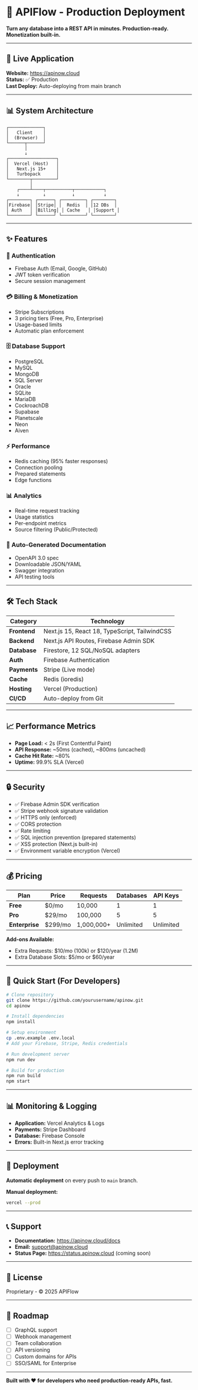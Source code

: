 # 🚀 **APIFlow - Production Deployment**

**Turn any database into a REST API in minutes. Production-ready. Monetization built-in.**

---

## 🌟 **Live Application**

**Website:** https://apinow.cloud  
**Status:** ✅ Production  
**Last Deploy:** Auto-deploying from main branch

---

## 📊 **System Architecture**

```
┌─────────────┐
│   Client    │
│  (Browser)  │
└──────┬──────┘
       │
       ↓
┌──────────────────┐
│  Vercel (Host)   │
│   Next.js 15+    │
│   Turbopack      │
└────────┬─────────┘
         │
    ┌────┴────┬──────────┬───────────┐
    ↓         ↓          ↓           ↓
┌────────┐ ┌──────┐ ┌─────────┐ ┌────────┐
│Firebase│ │Stripe│ │  Redis  │ │12 DBs  │
│ Auth   │ │Billing│ │ Cache   │ │Support │
└────────┘ └──────┘ └─────────┘ └────────┘
```

---

## ✨ **Features**

### **🔐 Authentication**
- Firebase Auth (Email, Google, GitHub)
- JWT token verification
- Secure session management

### **💳 Billing & Monetization**
- Stripe Subscriptions
- 3 pricing tiers (Free, Pro, Enterprise)
- Usage-based limits
- Automatic plan enforcement

### **🗄️ Database Support**
- PostgreSQL
- MySQL
- MongoDB
- SQL Server
- Oracle
- SQLite
- MariaDB
- CockroachDB
- Supabase
- Planetscale
- Neon
- Aiven

### **⚡ Performance**
- Redis caching (95% faster responses)
- Connection pooling
- Prepared statements
- Edge functions

### **📊 Analytics**
- Real-time request tracking
- Usage statistics
- Per-endpoint metrics
- Source filtering (Public/Protected)

### **📘 Auto-Generated Documentation**
- OpenAPI 3.0 spec
- Downloadable JSON/YAML
- Swagger integration
- API testing tools

---

## 🛠️ **Tech Stack**

| Category | Technology |
|----------|-----------|
| **Frontend** | Next.js 15, React 18, TypeScript, TailwindCSS |
| **Backend** | Next.js API Routes, Firebase Admin SDK |
| **Database** | Firestore, 12 SQL/NoSQL adapters |
| **Auth** | Firebase Authentication |
| **Payments** | Stripe (Live mode) |
| **Cache** | Redis (ioredis) |
| **Hosting** | Vercel (Production) |
| **CI/CD** | Auto-deploy from Git |

---

## 📈 **Performance Metrics**

- **Page Load:** < 2s (First Contentful Paint)
- **API Response:** ~50ms (cached), ~800ms (uncached)
- **Cache Hit Rate:** ~80%
- **Uptime:** 99.9% SLA (Vercel)

---

## 🔒 **Security**

- ✅ Firebase Admin SDK verification
- ✅ Stripe webhook signature validation
- ✅ HTTPS only (enforced)
- ✅ CORS protection
- ✅ Rate limiting
- ✅ SQL injection prevention (prepared statements)
- ✅ XSS protection (Next.js built-in)
- ✅ Environment variable encryption (Vercel)

---

## 💰 **Pricing**

| Plan | Price | Requests | Databases | API Keys |
|------|-------|----------|-----------|----------|
| **Free** | $0/mo | 10,000 | 1 | 1 |
| **Pro** | $29/mo | 100,000 | 5 | 5 |
| **Enterprise** | $299/mo | 1,000,000+ | Unlimited | Unlimited |

**Add-ons Available:**
- Extra Requests: $10/mo (100k) or $120/year (1.2M)
- Extra Database Slots: $5/mo or $60/year

---

## 🚀 **Quick Start (For Developers)**

```bash
# Clone repository
git clone https://github.com/yourusername/apinow.git
cd apinow

# Install dependencies
npm install

# Setup environment
cp .env.example .env.local
# Add your Firebase, Stripe, Redis credentials

# Run development server
npm run dev

# Build for production
npm run build
npm start
```

---

## 📊 **Monitoring & Logging**

- **Application:** Vercel Analytics & Logs
- **Payments:** Stripe Dashboard
- **Database:** Firebase Console
- **Errors:** Built-in Next.js error tracking

---

## 🔄 **Deployment**

**Automatic deployment** on every push to `main` branch.

**Manual deployment:**
```bash
vercel --prod
```

---

## 📞 **Support**

- **Documentation:** https://apinow.cloud/docs
- **Email:** support@apinow.cloud
- **Status Page:** https://status.apinow.cloud (coming soon)

---

## 📄 **License**

Proprietary - © 2025 APIFlow

---

## 🎯 **Roadmap**

- [ ] GraphQL support
- [ ] Webhook management
- [ ] Team collaboration
- [ ] API versioning
- [ ] Custom domains for APIs
- [ ] SSO/SAML for Enterprise

---

**Built with ❤️ for developers who need production-ready APIs, fast.**
